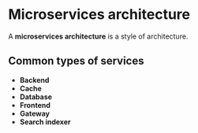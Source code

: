 # Microservices architecture

A **microservices architecture** is a style of architecture.

## Common types of services

- **Backend**
- **Cache**
- **Database**
- **Frontend**
- **Gateway**
- **Search indexer**
